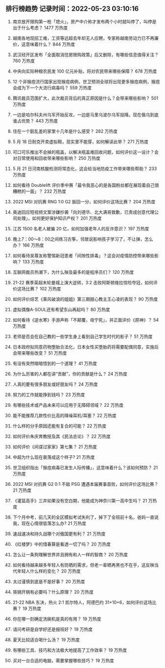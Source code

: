 
## 排行榜趋势 记录时间：2022-05-23 03:10:16
  
  1. 南京放开限购第一枪「熄火」，房产中介称才发布两个小时就叫停了，叫停是出于什么考虑？ 1477 万热度
    
  2. 越南各地现招工难，工资等远超去年却无人应聘，专家称越南劳动力已不再廉价，这意味着什么？ 844 万热度
    
  3. 武汉经开区发布「全面取消住房限购政策」后又删除，有哪些信息值得关注？ 760 万热度
    
  4. 中央向实际种粮农民发 100 亿元补贴，将对农民带来哪些保障？ 678 万热度
    
  5. 12 个非猴痘流行国家出现猴痘病例，世卫预测全球将出现更多猴痘病例，猴痘会成为下一个大流行病毒吗？ 559 万热度
    
  6. 腾讯裁员范围扩大，此次裁员背后的真正原因是什么？会带来哪些影响？ 501 万热度
    
  7. 一边是哈尔科夫州乌军开始反攻，一边是马里乌波尔乌军投降。现在俄乌到底谁占优势？ 443 万热度
    
  8. 住在一个脏乱差的家里十几年是什么感受？ 282 万热度
    
  9. 5 月 18 日耐克开卖虚拟鞋，现实里不能穿，如何解读此举？ 271 万热度
    
  10. 可口可乐推出不会掉的瓶盖，以解决瓶盖难回收问题，如何评价这一设计？会对日常使用和回收带来哪些影响？ 250 万热度
    
  11. 5 月 21 日河南核酸检测将常态化，这会给当地防疫工作带来哪些帮助？ 233 万热度
    
  12. 如何看待 Doublelift 评价季中赛「最令我恶心的是各国粉丝都在展现着自己很糟糕的一面」？ 232 万热度
    
  13. 2022 MSI 对抗赛 RNG 1:0 G2 扳回一分，如何评价这场比赛？ 204 万热度
    
  14. 奥迪回应短视频文案涉嫌抄袭「向刘德华、北大满哥致歉，已责成创意代理公司处理」，如何更好保护知识产权？ 201 万热度
    
  15. 江苏 1500 名老人被骗 20 亿，如何加强老年人的反诈意识？ 197 万热度
    
  16. 晚上7：00～8：00之间练习古筝，邻居说影响孩子学习了，不让弹，怎么办？ 166 万热度
    
  17. 如何看待吴尊友称警惕新冠患者「间隙性排毒」？这会对疫情防控带来哪些影响？ 133 万热度
    
  18. 互联网裁员热潮下，为什么殃及最多的是程序员们？ 120 万热度
    
  19. 21-22 赛季英超末轮曼城上演大逆转，3:2 击败阿斯顿维拉惊险夺冠，如何评价这场比赛？ 102 万热度
    
  20. 如何评价综艺《乘风破浪的姐姐》第三期甜心教主王心凌的表现？ 90 万热度
    
  21. 虚拟偶像A-SOUL还有希望东山再起吗？ 80 万热度
    
  22. 如何看待《逆水寒》手游声称「不颠覆，毋宁死」，并正面评价《原神》？ 54 万热度
    
  23. 老师是否会在自己教的一些学生身上看到自己学生时代的影子？ 51 万热度
    
  24. 日本政府拟同意药物堕胎合法化，日本女性买堕胎药将需要配偶同意，实施后会带来哪些改变？ 51 万热度
    
  25. 有没有突然暗暗悟到的一个道理？ 41 万热度
    
  26. 为什么厉害的人都在讲“贡献”，你的贡献是什么？ 24 万热度
    
  27. 人真的要有很多朋友或好朋友吗？ 24 万热度
    
  28. 努力的工作就能挣到钱吗？ 23 万热度
    
  29. 有哪些技术或产品未来可以应用于无障碍领域？ 22 万热度
    
  30. 能不能推荐几款性价比高的降噪耳机/耳塞？ 22 万热度
    
  31. 什么样的分手原因还能有复合的可能？ 22 万热度
    
  32. 如何评价朱庆育教授及其《民法总论》？ 22 万热度
    
  33. 如何评价《间谍过家家》第七集？ 21 万热度
    
  34. 中超为什么现在衰落成这个样子? 21 万热度
    
  35. 世卫组织指出「猴痘病毒已发生人际传播」，这意味着什么？该如何预防？ 21 万热度
    
  36. 2022 MSI 对抗赛 G2 0:1 不敌 PSG 遭遇本届赛事首败，如何评价这场比赛？ 21 万热度
    
  37. 《灌篮高手》三井如果没有空白期，他能成为神奈川第一高中生吗？ 21 万热度
    
  38. 下个月中考，前几天的全区模拟考试失利了，掉下了全班前十名，爸妈一直说我，现在心情很低落怎么办? 21 万热度
    
  39. 速战速决和持久战哪个对俄国更有利？ 21 万热度
    
  40. 《红楼梦》中的惜春算是看透一切了吗？ 20 万热度
    
  41. 怎么让一条狗理解世界并且拥有和人一样的智商？ 20 万热度
    
  42. 如何看待越来越多年轻人有防晒的需求，但老一辈晒再黑也不在乎，这反映当代年轻人什么样的变化？ 20 万热度
    
  43. 太过谨慎到底是不是好事？ 20 万热度
    
  44. 铁锅开锅有必要吗？什么原理？ 20 万热度
    
  45. 21-22 NBA 东决，热火 2:1 凯尔特人，阿德巴约 31+10+6，如何评价这场比赛？ 19 万热度
    
  46. 你在哪一刻确定洗碗机是真的有用？ 19 万热度
    
  47. 请问考研是自学好还是报班好？ 19 万热度
    
  48. 夏天比较适合喝什么汤？ 19 万热度
    
  49. 有哪些工具、技巧和方法极大地提高了工作效率？ 19 万热度
    
  50. 买对一台合适的电脑，需要掌握哪些技巧？ 19 万热度
    